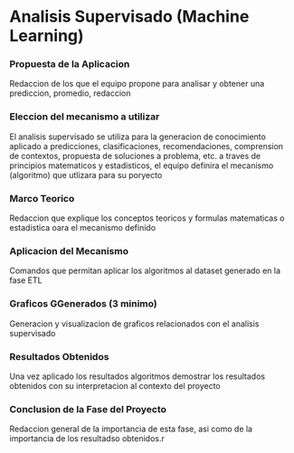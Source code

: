 # Analisis Supervisado (Machine Learning)

### Propuesta de la Aplicacion
Redaccion de los que el equipo propone para analisar y obtener una prediccion, promedio, redaccion

### Eleccion del mecanismo a utilizar 
El analisis supervisado se utiliza para la generacion de conocimiento aplicado a predicciones, clasificaciones, recomendaciones, comprension de contextos, propuesta de soluciones a problema, etc. a traves de principios matematicos y estadisticos, el equipo definira el mecanismo (algoritmo) que utlizara para su poryecto

### Marco Teorico
Redaccion que explique los conceptos teoricos y formulas matematicas o estadistica oara el mecanismo definido

### Aplicacion del Mecanismo
Comandos que permitan aplicar los algoritmos al dataset generado en la fase ETL

### Graficos GGenerados (3 minimo)
Generacion y visualizacion de graficos relacionados con el analisis supervisado

### Resultados Obtenidos
Una vez aplicado los resultados algoritmos demostrar los resultados obtenidos con su interpretacion al contexto del proyecto

### Conclusion de la Fase del Proyecto
Redaccion general de la importancia de esta fase, asi como de la importancia de los resultadso obtenidos.r



